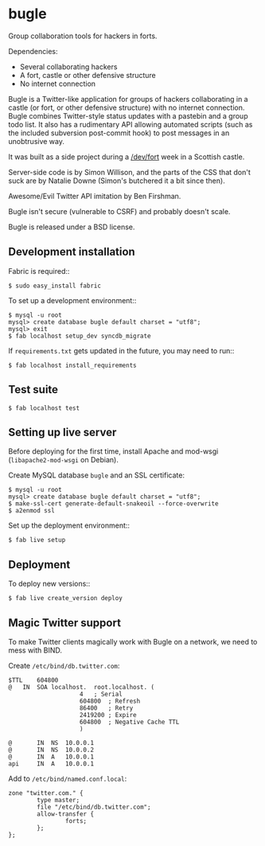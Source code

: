 bugle
=====

Group collaboration tools for hackers in forts.

Dependencies:

- Several collaborating hackers
- A fort, castle or other defensive structure
- No internet connection

Bugle is a Twitter-like application for groups of hackers collaborating in a 
castle (or fort, or other defensive structure) with no internet connection.
Bugle combines Twitter-style status updates with a pastebin and a group todo
list. It also has a rudimentary API allowing automated scripts (such as the 
included subversion post-commit hook) to post messages in an unobtrusive way.

It was built as a side project during a [/dev/fort](http://devfort.com/) week 
in a Scottish castle. 

Server-side code is by Simon Willison, and the parts of the CSS that don't 
suck are by Natalie Downe (Simon's butchered it a bit since then).

Awesome/Evil Twitter API imitation by Ben Firshman.

Bugle isn't secure (vulnerable to CSRF) and probably doesn't scale.

Bugle is released under a BSD license.

Development installation
------------------------

Fabric is required::
    
    $ sudo easy_install fabric

To set up a development environment::

    $ mysql -u root
    mysql> create database bugle default charset = "utf8";
    mysql> exit
    $ fab localhost setup_dev syncdb_migrate

If ``requirements.txt`` gets updated in the future, you may need to run::

    $ fab localhost install_requirements


Test suite
----------

    $ fab localhost test


Setting up live server
----------------------

Before deploying for the first time, install Apache and mod-wsgi 
(``libapache2-mod-wsgi`` on Debian).

Create MySQL database ``bugle`` and an SSL certificate:

    $ mysql -u root
    mysql> create database bugle default charset = "utf8";
    $ make-ssl-cert generate-default-snakeoil --force-overwrite
    $ a2enmod ssl

Set up the deployment environment::

    $ fab live setup

Deployment
----------

To deploy new versions::

    $ fab live create_version deploy


Magic Twitter support
---------------------

To make Twitter clients magically work with Bugle on a network, we 
need to mess with BIND.

Create ``/etc/bind/db.twitter.com``:

    $TTL    604800
    @   IN  SOA localhost.  root.localhost. (
                        4   ; Serial
                        604800  ; Refresh
                        86400   ; Retry
                        2419200 ; Expire
                        604800  ; Negative Cache TTL
                        )

    @       IN  NS  10.0.0.1
    @       IN  NS  10.0.0.2
    @       IN  A   10.0.0.1
    api     IN  A   10.0.0.1

Add to ``/etc/bind/named.conf.local``:

    zone "twitter.com." {
            type master;
            file "/etc/bind/db.twitter.com";
            allow-transfer {
                    forts;
            };
    };



